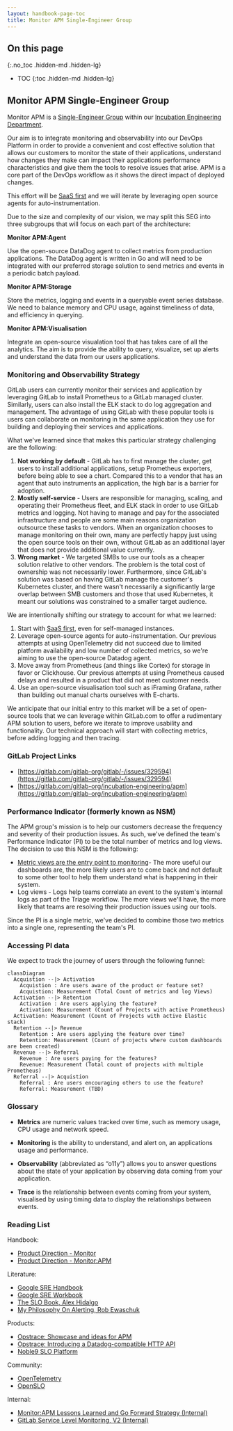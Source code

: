 ```yaml
---
layout: handbook-page-toc
title: Monitor APM Single-Engineer Group
---
```


## On this page
{:.no_toc .hidden-md .hidden-lg}

- TOC
{:toc .hidden-md .hidden-lg}

## Monitor APM Single-Engineer Group

Monitor APM is a [Single-Engineer Group](/company/team/structure/#single-engineer-groups) within our [Incubation Engineering Department](/handbook/engineering/incubation/).

Our aim is to integrate monitoring and observability into our DevOps Platform in order to provide a convenient and cost effective solution that allows our customers to monitor the state of their applications, understand how changes they make can impact their applications performance characteristics and give them the tools to resolve issues that arise.  APM is a core part of the DevOps workflow as it shows the direct impact of deployed changes.

This effort will be [SaaS first](https://about.gitlab.com/direction/#saas-first) and we will iterate by leveraging open source agents for auto-instrumentation.

Due to the size and complexity of our vision, we may split this SEG into three subgroups that will focus on each part of the architecture:

**Monitor APM:Agent**

Use the open-source DataDog agent to collect metrics from production applications.  The DataDog agent is written in Go and will need to be integrated with our preferred storage solution to send metrics and events in a periodic batch payload. 

**Monitor APM:Storage**

Store the metrics, logging and events in a queryable event series database.  We need to balance memory and CPU usage, against timeliness of data, and efficiency in querying.

**Monitor APM:Visualisation**

Integrate an open-source visualation tool that has takes care of all the analytics.  The aim is to provide the ability to query, visualize, set up alerts and understand the data from our users applications.

### Monitoring and Observability Strategy
GitLab users can currently monitor their services and application by leveraging GitLab to install Prometheus to a GitLab managed cluster. Similarly, users can also install the ELK stack to do log aggregation and management. The advantage of using GitLab with these popular tools is users can collaborate on monitoring in the same application they use for building and deploying their services and applications.

What we've learned since that makes this particular strategy challenging are the following:

1. **Not working by default** - GitLab has to first manage the cluster, get users to install additional applications, setup Prometheus exporters, before being able to see a chart. Compared this to a vendor that has an agent that auto instruments an application, the high bar is a barrier for adoption.
1. **Mostly self-service** - Users are responsible for managing, scaling, and operating their Prometheus fleet, and ELK stack in order to use GitLab metrics and logging. Not having to manage and pay for the associated infrastructure and people are some main reasons organization outsource these tasks to vendors. When an organization chooses to manage monitoring on their own, many are perfectly happy just using the open source tools on their own, without GitLab as an additional layer that does not provide additional value currently.
1. **Wrong market** - We targeted SMBs to use our tools as a cheaper solution relative to other vendors. The problem is the total cost of ownership was not necessarily lower. Furthermore, since GitLab's solution was based on having GitLab manage the customer's Kubernetes cluster, and there wasn't necessarily a significantly large overlap between SMB customers and those that used Kubernetes, it meant our solutions was constrained to a smaller target audience.

We are intentionally shifting our strategy to account for what we learned:

1. Start with [SaaS first](https://about.gitlab.com/direction/#saas-first), even for self-managed instances. 
1. Leverage open-source agents for auto-instrumentation. Our previous attempts at using OpenTelemetry did not succeed due to limited platform availability and low number of collected metrics, so we're aiming to use the open-source Datadog agent.
1. Move away from Prometheus (and things like Cortex) for storage in favor or Clickhouse.  Our previous attempts at using Prometheus caused delays and resulted in a product that did not meet customer needs.
1. Use an open-source visualisation tool such as iFraming Grafana, rather than building out manual charts ourselves with E-charts.

We anticipate that our initial entry to this market will be a set of open-source tools that we can leverage within GitLab.com to offer a rudimentary APM solution to users, before we iterate to improve usability and functionality.  Our technical approach will start with collecting metrics, before adding logging and then tracing.

### GitLab Project Links

- [https://gitlab.com/gitlab-org/gitlab/-/issues/329594](https://gitlab.com/gitlab-org/gitlab/-/issues/329594)
- [https://gitlab.com/gitlab-org/incubation-engineering/apm](https://gitlab.com/gitlab-org/incubation-engineering/apm)

### Performance Indicator (formerly known as NSM)

The APM group's mission is to help our customers decrease the frequency and severity of their production issues. As such, we've defined the team's Performance Indicator (PI) to be the total number of metrics and log views. The decision to use this NSM is the following:

- [Metric views are the entry point to monitoring](https://app.periscopedata.com/app/gitlab/636549/APM---CUSTOMER-USAGE-(Logs-+-Metrics)?widget=8437765&udv=989280)- The more useful our dashboards are, the more likely users are to come back and not default to some other tool to help them understand what is happening in their system.
- Log views - Logs help teams correlate an event to the system's internal logs as part of the Triage workflow. The more views we'll have, the more likely that teams are resolving their production issues using our tools.

Since the PI is a single metric, we've decided to combine those two metrics into a single one, representing the team's PI.

### Accessing PI data

We expect to track the journey of users through the following funnel:

``` mermaid
classDiagram
  Acquistion --|> Activation
	Acquistion : Are users aware of the product or feature set?
	Acquistion: Measurement (Total Count of metrics and log Views)
  Activation --|> Retention
	Activation : Are users applying the feature?
	Activation: Measurement (Count of Projects with active Prometheus)
  Activation: Measurement (Count of Projects with active Elastic stack)
  Retention --|> Revenue
	Retention : Are users applying the feature over time?
	Retention: Measurement (Count of projects where custom dashboards are been created)
  Revenue --|> Referral
	Revenue : Are users paying for the features?
	Revenue: Measurement (Total count of projects with multiple Prometheus)
  Referral --|> Acquistion
	Referral : Are users encouraging others to use the feature?
	Referral: Measurement (TBD)
```

### Glossary

* **Metrics** are numeric values tracked over time, such as memory usage, CPU usage and network speed.

* **Monitoring** is the ability to understand, and alert on, an applications usage and performance.

* **Observability** (abbreviated as “o11y”) allows you to answer questions about the state of your application by observing data coming from your application.

* **Trace** is the relationship between events coming from your system, visualised by using timing data to display the relationships between events.

### Reading List

Handbook:
* [Product Direction - Monitor](https://about.gitlab.com/direction/monitor/)
* [Product Direction - Monitor:APM](https://about.gitlab.com/direction/monitor/apm/metrics/)

Literature:
* [Google SRE Handbook](https://sre.google/sre-book/table-of-contents/)
* [Google SRE Workbook](https://sre.google/workbook/table-of-contents/)
* [The SLO Book, Alex Hidalgo](https://www.alex-hidalgo.com/the-slo-book)
* [My Philosophy On Alerting, Rob Ewaschuk](https://docs.google.com/document/d/199PqyG3UsyXlwieHaqbGiWVa8eMWi8zzAn0YfcApr8Q)

Products:
* [Opstrace: Showcase and ideas for APM](https://docs.google.com/document/d/1pksrG344JyXWcJ9zgKJ6gl6fe6bLGsi6FPEsFrFf078/edit)
* [Opstrace: Introducing a Datadog-compatible HTTP API](https://opstrace.com/blog/introducing-datadog-compatible-http-api)
* [Noble9 SLO Platform](https://nobl9.com/platform/)

Community:
* [OpenTelemetry](https://opentelemetry.io/)
* [OpenSLO](https://openslo.com/)

Internal:
* [Monitor:APM Lessons Learned and Go Forward Strategy (Internal)](https://docs.google.com/presentation/d/1Iw79oaSZg1OVAmubIhXQZOAsKd_snxKUXrLCjSsawzs)
* [GitLab Service Level Monitoring, V2 (Internal)](https://docs.google.com/document/d/1MwhjrrEAL52DzFR22fnDtjNGTgCayBbJuPI78nt1020)

